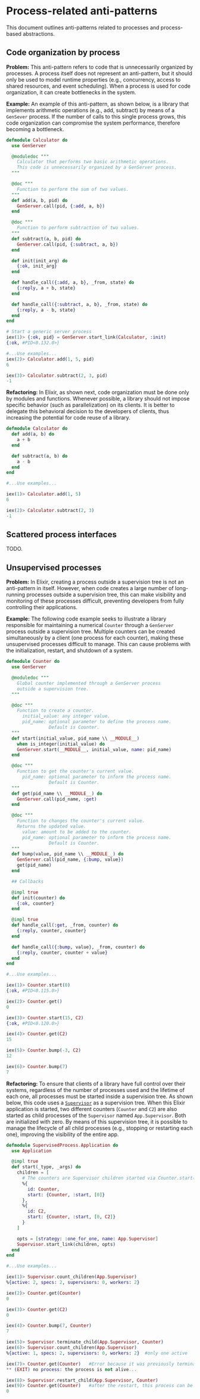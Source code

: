 # Process-related anti-patterns

This document outlines anti-patterns related to processes and process-based abstractions.

## Code organization by process

**Problem:** This anti-pattern refers to code that is unnecessarily organized by processes. A process itself does not represent an anti-pattern, but it should only be used to model runtime properties (e.g., concurrency, access to shared resources, and event scheduling). When a process is used for code organization, it can create bottlenecks in the system.

**Example:** An example of this anti-pattern, as shown below, is a library that implements arithmetic operations (e.g., add, subtract) by means of a `GenSever` process. If the number of calls to this single process grows, this code organization can compromise the system performance, therefore becoming a bottleneck.

```elixir
defmodule Calculator do
  use GenServer

  @moduledoc """
    Calculator that performs two basic arithmetic operations.
    This code is unnecessarily organized by a GenServer process.
  """

  @doc """
    Function to perform the sum of two values.
  """
  def add(a, b, pid) do
    GenServer.call(pid, {:add, a, b})
  end

  @doc """
    Function to perform subtraction of two values.
  """
  def subtract(a, b, pid) do
    GenServer.call(pid, {:subtract, a, b})
  end

  def init(init_arg) do
    {:ok, init_arg}
  end

  def handle_call({:add, a, b}, _from, state) do
    {:reply, a + b, state}
  end

  def handle_call({:subtract, a, b}, _from, state) do
    {:reply, a - b, state}
  end
end

# Start a generic server process
iex(1)> {:ok, pid} = GenServer.start_link(Calculator, :init)
{:ok, #PID<0.132.0>}

#...Use examples...
iex(2)> Calculator.add(1, 5, pid)
6

iex(3)> Calculator.subtract(2, 3, pid)
-1
```

**Refactoring:** In Elixir, as shown next, code organization must be done only by modules and functions. Whenever possible, a library should not impose specific behavior (such as parallelization) on its clients. It is better to delegate this behavioral decision to the developers of clients, thus increasing the potential for code reuse of a library.

```elixir
defmodule Calculator do
  def add(a, b) do
    a + b
  end

  def subtract(a, b) do
    a - b
  end
end

#...Use examples...

iex(1)> Calculator.add(1, 5)
6

iex(2)> Calculator.subtract(2, 3)
-1
```

## Scattered process interfaces

TODO.

## Unsupervised processes

**Problem:** In Elixir, creating a process outside a supervision tree is not an anti-pattern in itself. However, when code creates a large number of long-running processes outside a supervision tree, this can make visibility and monitoring of these processes difficult, preventing developers from fully controlling their applications.

**Example:** The following code example seeks to illustrate a library responsible for maintaining a numerical `Counter` through a `GenServer` process outside a supervision tree. Multiple counters can be created simultaneously by a client (one process for each counter), making these unsupervised processes difficult to manage. This can cause problems with the initialization, restart, and shutdown of a system.

```elixir
defmodule Counter do
  use GenServer

  @moduledoc """
    Global counter implemented through a GenServer process
    outside a supervision tree.
  """

  @doc """
    Function to create a counter.
      initial_value: any integer value.
      pid_name: optional parameter to define the process name.
                Default is Counter.
  """
  def start(initial_value, pid_name \\ __MODULE__)
    when is_integer(initial_value) do
    GenServer.start(__MODULE__, initial_value, name: pid_name)
  end

  @doc """
    Function to get the counter's current value.
      pid_name: optional parameter to inform the process name.
                Default is Counter.
  """
  def get(pid_name \\ __MODULE__) do
    GenServer.call(pid_name, :get)
  end

  @doc """
    Function to changes the counter's current value.
    Returns the updated value.
      value: amount to be added to the counter.
      pid_name: optional parameter to inform the process name.
                Default is Counter.
  """
  def bump(value, pid_name \\ __MODULE__) do
    GenServer.call(pid_name, {:bump, value})
    get(pid_name)
  end

  ## Callbacks

  @impl true
  def init(counter) do
    {:ok, counter}
  end

  @impl true
  def handle_call(:get, _from, counter) do
    {:reply, counter, counter}
  end

  def handle_call({:bump, value}, _from, counter) do
    {:reply, counter, counter + value}
  end
end

#...Use examples...

iex(1)> Counter.start(0)
{:ok, #PID<0.115.0>}

iex(2)> Counter.get()
0

iex(3)> Counter.start(15, C2)
{:ok, #PID<0.120.0>}

iex(4)> Counter.get(C2)
15

iex(5)> Counter.bump(-3, C2)
12

iex(6)> Counter.bump(7)
7
```

**Refactoring:** To ensure that clients of a library have full control over their systems, regardless of the number of processes used and the lifetime of each one, all processes must be started inside a supervision tree. As shown below, this code uses a [`Supervisor`](https://hexdocs.pm/elixir/main/Supervisor.html) as a supervision tree. When this Elixir application is started, two different counters (`Counter` and `C2`) are also started as child processes of the `Supervisor` named `App.Supervisor`. Both are initialized with zero. By means of this supervision tree, it is possible to manage the lifecycle of all child processes (e.g., stopping or restarting each one), improving the visibility of the entire app.

```elixir
defmodule SupervisedProcess.Application do
  use Application

  @impl true
  def start(_type, _args) do
    children = [
      # The counters are Supervisor children started via Counter.start(0).
      %{
        id: Counter,
        start: {Counter, :start, [0]}
      },
      %{
        id: C2,
        start: {Counter, :start, [0, C2]}
      }
    ]

    opts = [strategy: :one_for_one, name: App.Supervisor]
    Supervisor.start_link(children, opts)
  end
end

#...Use examples...

iex(1)> Supervisor.count_children(App.Supervisor)
%{active: 2, specs: 2, supervisors: 0, workers: 2}

iex(2)> Counter.get(Counter)
0

iex(3)> Counter.get(C2)
0

iex(4)> Counter.bump(7, Counter)
7

iex(5)> Supervisor.terminate_child(App.Supervisor, Counter)
iex(6)> Supervisor.count_children(App.Supervisor)
%{active: 1, specs: 2, supervisors: 0, workers: 2}  #only one active

iex(7)> Counter.get(Counter)   #Error because it was previously terminated
** (EXIT) no process: the process is not alive...

iex(8)> Supervisor.restart_child(App.Supervisor, Counter)
iex(9)> Counter.get(Counter)   #after the restart, this process can be accessed again
0
```
